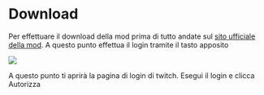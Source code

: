 # Download
Per effettuare il download della mod prima di tutto andate sul [sito ufficiale della mod](https://mod.hemerald.net).
A questo punto effettua il login tramite il tasto apposito

![](https://github.com/LIUKRAST/HemeraldProjectsCommunity/blob/main/assets/hemerald/textures/wiki/introduzione/Download/1.png?raw=true)

A questo punto ti aprirà la pagina di login di twitch. Esegui il login e clicca Autorizza